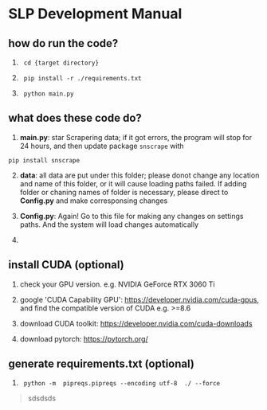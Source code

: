 
# SLP Development Manual

## how do run the code?

1. ```  cd {target directory}   ```

2. ```  pip install -r ./requirements.txt   ```

3. ```  python main.py   ```

## what does these code do?

1. **main.py**: star Scrapering data; if it got errors, the program will stop for 24 hours, and then update package ```snscrape``` with 

```  
pip install snscrape
```

2. **data**: all data are put under this folder; please donot change any location and name of this folder, or it will cause loading paths failed. If adding folder or chaning names of folder is necessary, please direct to **Config.py** and make corresponsing changes

3. **Config.py**: Again! Go to this file for making any changes on settings paths. And the system will load changes automatically

4.

## install CUDA (optional)

1. check your GPU version. e.g. NVIDIA GeForce RTX 3060 Ti

2. google 'CUDA Capability GPU': https://developer.nvidia.com/cuda-gpus, and find the compatible version of CUDA e.g. >=8.6

3. download CUDA toolkit: https://developer.nvidia.com/cuda-downloads

4. download pytorch: https://pytorch.org/

## generate requirements.txt (optional)

1. ```  python -m  pipreqs.pipreqs --encoding utf-8  ./ --force ```

> sdsdsds
